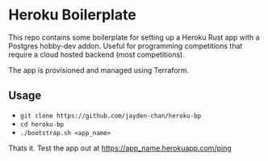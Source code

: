 # Heroku Boilerplate

This repo contains some boilerplate for setting up a Heroku Rust app with a Postgres hobby-dev addon.
Useful for programming competitions that require a cloud hosted backend (most competitions).

The app is provisioned and managed using Terraform.

## Usage

* `git clone https://github.com/jayden-chan/heroku-bp`
* `cd heroku-bp`
* `./bootstrap.sh <app_name>`

Thats it. Test the app out at https://app_name.herokuapp.com/ping
